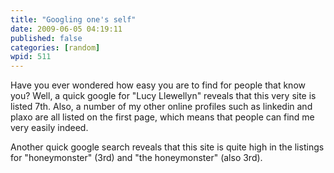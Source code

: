 ```yaml
---
title: "Googling one's self"
date: 2009-06-05 04:19:11
published: false
categories: [random]
wpid: 511
---
```


Have you ever wondered how easy you are to find for people that know you? Well, a quick google for "Lucy Llewellyn" reveals that this very site is listed 7th. Also, a number of my other online profiles such as linkedin and plaxo are all listed on the first page, which means that people can find me very easily indeed.

Another quick google search reveals that this site is quite high in the listings for "honeymonster" (3rd) and "the honeymonster" (also 3rd).
